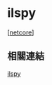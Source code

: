 # ilspy

[[netcore]]

## 相關連結

[ilspy](https://marcus116.blogspot.com/2019/03/net-ilspy.html)

[//begin]: # "Autogenerated link references for markdown compatibility"
[netcore]: ../../tool/dotnet/netcore.md "netcore"
[//end]: # "Autogenerated link references"

